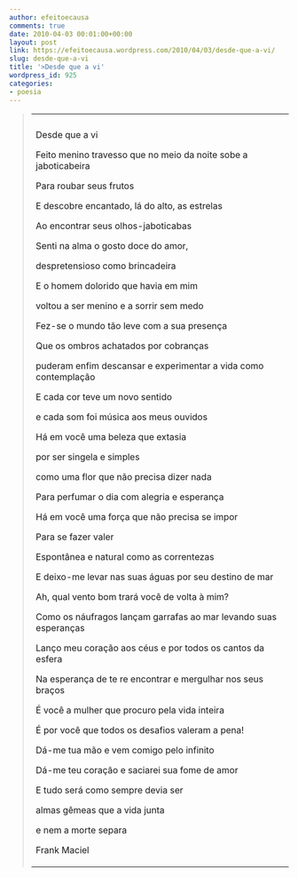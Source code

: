 ```yaml
---
author: efeitoecausa
comments: true
date: 2010-04-03 00:01:00+00:00
layout: post
link: https://efeitoecausa.wordpress.com/2010/04/03/desde-que-a-vi/
slug: desde-que-a-vi
title: '>Desde que a vi'
wordpress_id: 925
categories:
- poesia
---
```


><table cellpadding="0" width="100%" style="white-space:normal;" cellspacing="0" ><tbody ><tr >
<td height="10" >
  

</td></tr><tr >
<td >

Desde que a vi
  

  
	 	  	    

Feito menino travesso que no meio da noite sobe a jaboticabeira

Para roubar seus frutos

E descobre encantado, lá do alto, as estrelas

Ao encontrar seus olhos-jaboticabas

Senti na alma o gosto doce do amor,

despretensioso como brincadeira

E o homem dolorido que havia em mim

voltou a ser menino e a sorrir sem medo


  


Fez-se o mundo tão leve com a sua presença

Que os ombros achatados por cobranças

puderam enfim descansar e experimentar a vida como contemplação

E cada cor teve um novo sentido

e cada som foi música aos meus ouvidos 


  


Há em você uma beleza que extasia

por ser singela e simples

como uma flor que não precisa dizer nada

Para perfumar o dia com alegria e esperança


  


Há em você uma força que não precisa se impor

Para se fazer valer

Espontânea e natural como as correntezas

E deixo-me levar nas suas águas por seu destino de mar


  


Ah, qual vento bom trará você de volta à mim?

Como os náufragos lançam garrafas ao mar levando suas esperanças

Lanço meu coração aos céus e por todos os cantos da esfera

Na esperança de te re encontrar e mergulhar nos seus braços


  


É você a mulher que procuro pela vida inteira

É por você que todos os desafios valeram a pena!


  


Dá-me tua mão e vem comigo pelo infinito

Dá-me teu coração e saciarei sua fome de amor

E tudo será como sempre devia ser

almas gêmeas que a vida junta 

e nem a morte separa


  


Frank Maciel

</td></tr></tbody></table>
